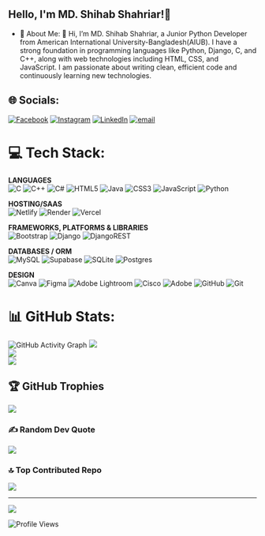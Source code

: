 ## Hello, I'm MD. Shihab Shahriar!👋
<!--Here are some ideas to get you started:
- 🔭 I’m currently working on Web Development Projects
- 🌱 I’m currently learning Django
- 👯 I’m looking to collaborate on Web Development Projects
- 🤔 I’m looking for help with Web Development
- 💬 Ask me about Web Development Projects
- 📫 How to reach me: shihabshahriar.contact@gmail.com
- 😄 Pronouns: He/Him
- ⚡ Fun fact: I Love Code. -->
- 🚀 About Me:
👋 Hi, I’m MD. Shihab Shahriar, a Junior Python Developer from American International University-Bangladesh(AIUB).
I have a strong foundation in programming languages like Python, Django, C, and C++, along with web technologies including HTML, CSS, and JavaScript. I am passionate about writing clean, efficient code and continuously learning new technologies.


## 🌐 Socials:
[![Facebook](https://img.shields.io/badge/Facebook-%231877F2.svg?logo=Facebook&logoColor=white)](https://facebook.com/iamshihabshahriar) [![Instagram](https://img.shields.io/badge/Instagram-%23E4405F.svg?logo=Instagram&logoColor=white)](https://instagram.com/_shihab__shahriar_) [![LinkedIn](https://img.shields.io/badge/LinkedIn-%230077B5.svg?logo=linkedin&logoColor=white)](https://linkedin.com/in/mdshihabshahriar) [![email](https://img.shields.io/badge/Email-D14836?logo=gmail&logoColor=white)](mailto:shihabshahriar.contact@gmail.com) 

# 💻 Tech Stack:

**LANGUAGES**  
![C](https://img.shields.io/badge/c-%2300599C.svg?style=for-the-badge&logo=c&logoColor=white) ![C++](https://img.shields.io/badge/c++-%2300599C.svg?style=for-the-badge&logo=c%2B%2B&logoColor=white) ![C#](https://img.shields.io/badge/c%23-%23239120.svg?style=for-the-badge&logo=csharp&logoColor=white) ![HTML5](https://img.shields.io/badge/html5-%23E34F26.svg?style=for-the-badge&logo=html5&logoColor=white) ![Java](https://img.shields.io/badge/java-%23ED8B00.svg?style=for-the-badge&logo=openjdk&logoColor=white) ![CSS3](https://img.shields.io/badge/css3-%231572B6.svg?style=for-the-badge&logo=css3&logoColor=white) ![JavaScript](https://img.shields.io/badge/javascript-%23323330.svg?style=for-the-badge&logo=javascript&logoColor=%23F7DF1E) ![Python](https://img.shields.io/badge/python-3670A0?style=for-the-badge&logo=python&logoColor=ffdd54)


**HOSTING/SAAS**  
![Netlify](https://img.shields.io/badge/netlify-%23000000.svg?style=for-the-badge&logo=netlify&logoColor=#00C7B7) ![Render](https://img.shields.io/badge/Render-%46E3B7.svg?style=for-the-badge&logo=render&logoColor=white) ![Vercel](https://img.shields.io/badge/vercel-%23000000.svg?style=for-the-badge&logo=vercel&logoColor=white) 


**FRAMEWORKS, PLATFORMS & LIBRARIES** <br>
![Bootstrap](https://img.shields.io/badge/bootstrap-%238511FA.svg?style=for-the-badge&logo=bootstrap&logoColor=white) ![Django](https://img.shields.io/badge/django-%23092E20.svg?style=for-the-badge&logo=django&logoColor=white) ![DjangoREST](https://img.shields.io/badge/DJANGO-REST-ff1709?style=for-the-badge&logo=django&logoColor=white&color=ff1709&labelColor=gray) 


**DATABASES / ORM**  
![MySQL](https://img.shields.io/badge/mysql-4479A1.svg?style=for-the-badge&logo=mysql&logoColor=white) ![Supabase](https://img.shields.io/badge/Supabase-3ECF8E?style=for-the-badge&logo=supabase&logoColor=white) ![SQLite](https://img.shields.io/badge/sqlite-%2307405e.svg?style=for-the-badge&logo=sqlite&logoColor=white) ![Postgres](https://img.shields.io/badge/postgres-%23316192.svg?style=for-the-badge&logo=postgresql&logoColor=white) 


**DESIGN**  
![Canva](https://img.shields.io/badge/Canva-%2300C4CC.svg?style=for-the-badge&logo=Canva&logoColor=white) ![Figma](https://img.shields.io/badge/figma-%23F24E1E.svg?style=for-the-badge&logo=figma&logoColor=white) ![Adobe Lightroom](https://img.shields.io/badge/Adobe%20Lightroom-31A8FF.svg?style=for-the-badge&logo=Adobe%20Lightroom&logoColor=white) ![Cisco](https://img.shields.io/badge/cisco-%23049fd9.svg?style=for-the-badge&logo=cisco&logoColor=black) ![Adobe](https://img.shields.io/badge/adobe-%23FF0000.svg?style=for-the-badge&logo=adobe&logoColor=white) ![GitHub](https://img.shields.io/badge/github-%23121011.svg?style=for-the-badge&logo=github&logoColor=white) ![Git](https://img.shields.io/badge/git-%23F05033.svg?style=for-the-badge&logo=git&logoColor=white)

# 📊 GitHub Stats: 
![GitHub Activity Graph](https://github-readme-activity-graph.vercel.app/graph?username=mdshihabshahriar&theme=highcontrast)
![](https://github-readme-stats.vercel.app/api/top-langs/?username=mdshihabshahriar&theme=highcontrast&hide_border=false&include_all_commits=false&count_private=false&layout=compact)<br/>
![](https://github-readme-stats.vercel.app/api?username=mdshihabshahriar&theme=highcontrast&hide_border=false&include_all_commits=false&count_private=false)<br/>
![](https://nirzak-streak-stats.vercel.app/?user=mdshihabshahriar&theme=highcontrast&hide_border=false)<br/>

## 🏆 GitHub Trophies
![](https://github-profile-trophy.vercel.app/?username=mdshihabshahriar&theme=gruvbox&no-frame=false&no-bg=true&margin-w=4)

### ✍️ Random Dev Quote
![](https://quotes-github-readme.vercel.app/api?type=horizontal&theme=radical)

### 🔝 Top Contributed Repo
![](https://github-contributor-stats.vercel.app/api?username=mdshihabshahriar&limit=5&theme=dark&combine_all_yearly_contributions=true)

---
[![](https://visitcount.itsvg.in/api?id=mdshihabshahriar&icon=0&color=0)](https://visitcount.itsvg.in)

![Profile Views](https://komarev.com/ghpvc/?username=mdshihabshahriar&label=Profile%20views&color=0e75b6&style=flat)

<!-- Proudly created with GPRM ( https://gprm.itsvg.in ) -->
